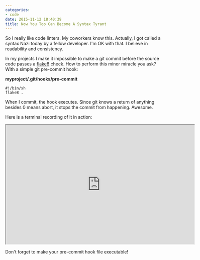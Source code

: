 ```yaml
---
categories:
- code
date: 2015-11-12 18:40:39
title: Now You Too Can Become A Syntax Tyrant
---
```


So I really like code linters. My coworkers know this. Actually, I got called a
syntax Nazi today by a fellow developer. I'm OK with that. I believe in
readability and consistency.

In my projects I make it impossible to make a git commit before
the source code passes a [flake8](https://flake8.readthedocs.org/en/latest/)
check. How to perform this minor miracle you ask?
With a simple git pre-commit hook:

**myproject/.git/hooks/pre-commit**

    #!/bin/sh
    flake8 .

When I commit, the hook executes. Since git knows a return
of anything besides 0 means abort, it stops the commit
from happening. Awesome.

Here is a terminal recording of it in action:

<iframe src="http://showterm.io/61042144ecbe05b860067" width="600" height="380"></iframe>

Don't forget to make your pre-commit hook file executable!

<!--more-->
